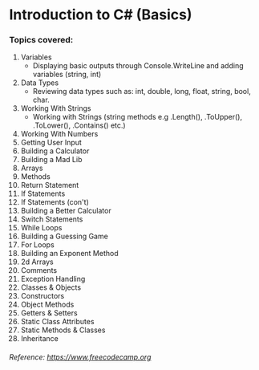 # Introduction to C# (Basics)

### Topics covered:


1. Variables
    - Displaying basic outputs through Console.WriteLine and adding variables (string, int)
3. Data Types
    - Reviewing data types such as: int, double, long, float, string, bool, char.
5. Working With Strings
    - Working with Strings (string methods e.g .Length(), .ToUpper(), .ToLower(), .Contains() etc.)
7. Working With Numbers
8. Getting User Input
9. Building a Calculator
10. Building a Mad Lib
11. Arrays
12. Methods
13. Return Statement
14. If Statements
15. If Statements (con't)
16. Building a Better Calculator
17. Switch Statements
18. While Loops
19. Building a Guessing Game
20. For Loops
21. Building an Exponent Method
22. 2d Arrays
23. Comments
24. Exception Handling
25. Classes & Objects
26. Constructors
27. Object Methods
28. Getters & Setters
29. Static Class Attributes
30. Static Methods & Classes
31. Inheritance


###### *Reference: https://www.freecodecamp.org*
